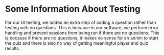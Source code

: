 # Some Information About Testing

For our UI testing, we added an extra step of adding a question rather than testing with no questions. This is because in our software, we perform error handling and prevent sessions from being run if there are no questions. This is because if there are no questions, it makes no sense for an admin to start the quiz and there is also no way of getting meaningful player and quiz results.
